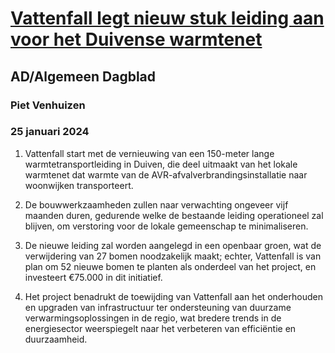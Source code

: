 # [Vattenfall legt nieuw stuk leiding aan voor het Duivense warmtenet](https://advance.lexis.com/api/document?collection=news&id=urn:contentItem:6B60-7RT1-DY0X-90DY-00000-00&context=1519360)
## AD/Algemeen Dagblad
### Piet Venhuizen
### 25 januari 2024

1. Vattenfall start met de vernieuwing van een 150-meter lange warmtetransportleiding in Duiven, die deel uitmaakt van het lokale warmtenet dat warmte van de AVR-afvalverbrandingsinstallatie naar woonwijken transporteert.

2. De bouwwerkzaamheden zullen naar verwachting ongeveer vijf maanden duren, gedurende welke de bestaande leiding operationeel zal blijven, om verstoring voor de lokale gemeenschap te minimaliseren.

3. De nieuwe leiding zal worden aangelegd in een openbaar groen, wat de verwijdering van 27 bomen noodzakelijk maakt; echter, Vattenfall is van plan om 52 nieuwe bomen te planten als onderdeel van het project, en investeert €75.000 in dit initiatief.

4. Het project benadrukt de toewijding van Vattenfall aan het onderhouden en upgraden van infrastructuur ter ondersteuning van duurzame verwarmingsoplossingen in de regio, wat bredere trends in de energiesector weerspiegelt naar het verbeteren van efficiëntie en duurzaamheid.